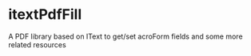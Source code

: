 # itextPdfFill
A PDF library based on IText to get/set acroForm fields and some more related resources
